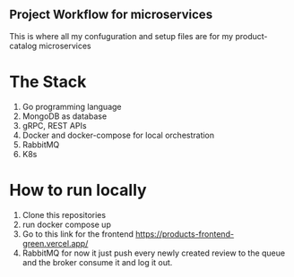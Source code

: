 ## Project Workflow for microservices

This is where all my confuguration and setup files are for my product-catalog microservices

# The Stack

1) Go programming language
2) MongoDB as database
3) gRPC, REST APIs
4) Docker and docker-compose for local orchestration
5) RabbitMQ
6) K8s

# How to run locally

1) Clone this repositories
2) run docker compose up
3) Go to this link for the frontend https://products-frontend-green.vercel.app/
4) RabbitMQ for now it just push every newly created review to the queue and the broker consume it and log it out.
